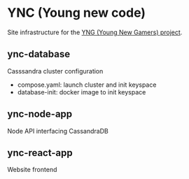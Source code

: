 # YNC (Young new code)

Site infrastructure for the [YNG (Young New Gamers) project](./).

## ync-database

Casssandra cluster configuration

- compose.yaml: launch cluster and init keyspace
- database-init: docker image to init keyspace

## ync-node-app

Node API interfacing CassandraDB

## ync-react-app

Website frontend